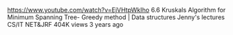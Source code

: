 https://www.youtube.com/watch?v=EjVHtpWkIho
6.6 Kruskals Algorithm for Minimum Spanning Tree- Greedy method | Data structures
Jenny's lectures CS/IT NET&JRF
404K views
3 years ago